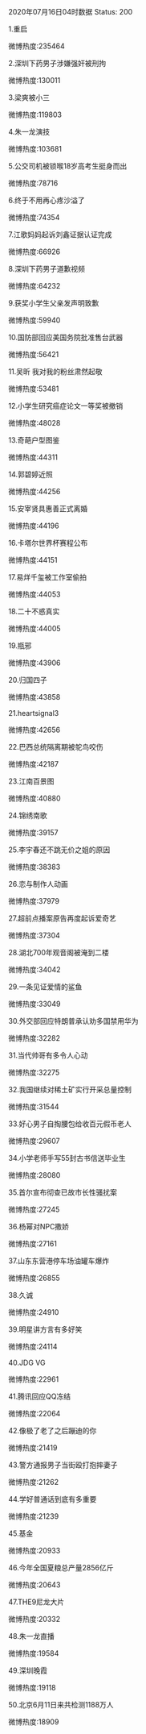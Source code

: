 2020年07月16日04时数据
Status: 200

1.重启

微博热度:235464

2.深圳下药男子涉嫌强奸被刑拘

微博热度:130011

3.梁爽被小三

微博热度:119803

4.朱一龙演技

微博热度:103681

5.公交司机被锁喉18岁高考生挺身而出

微博热度:78716

6.终于不用再心疼沙溢了

微博热度:74354

7.江歌妈妈起诉刘鑫证据认证完成

微博热度:66926

8.深圳下药男子道歉视频

微博热度:64232

9.获奖小学生父亲发声明致歉

微博热度:59940

10.国防部回应美国务院批准售台武器

微博热度:56421

11.吴昕 我对我的粉丝肃然起敬

微博热度:53481

12.小学生研究癌症论文一等奖被撤销

微博热度:48028

13.奇葩户型图鉴

微博热度:44311

14.郭碧婷近照

微博热度:44256

15.安宰贤具惠善正式离婚

微博热度:44196

16.卡塔尔世界杯赛程公布

微博热度:44151

17.易烊千玺被工作室偷拍

微博热度:44053

18.二十不惑真实

微博热度:44005

19.瓶邪

微博热度:43906

20.归国四子

微博热度:43858

21.heartsignal3

微博热度:42656

22.巴西总统隔离期被鸵鸟咬伤

微博热度:42187

23.江南百景图

微博热度:40880

24.锦绣南歌

微博热度:39157

25.李宇春还不跳无价之姐的原因

微博热度:38383

26.恋与制作人动画

微博热度:37979

27.超前点播案原告再度起诉爱奇艺

微博热度:37304

28.湖北700年观音阁被淹到二楼

微博热度:34042

29.一条见证爱情的鲨鱼

微博热度:33049

30.外交部回应特朗普承认劝多国禁用华为

微博热度:32282

31.当代帅哥有多令人心动

微博热度:32275

32.我国继续对稀土矿实行开采总量控制

微博热度:31544

33.好心男子自掏腰包给收百元假币老人

微博热度:29607

34.小学老师手写55封古书信送毕业生

微博热度:28080

35.首尔宣布彻查已故市长性骚扰案

微博热度:27245

36.杨幂对NPC撒娇

微博热度:27161

37.山东东营港停车场油罐车爆炸

微博热度:26855

38.久诚

微博热度:24910

39.明星讲方言有多好笑

微博热度:24114

40.JDG VG

微博热度:22961

41.腾讯回应QQ冻结

微博热度:22064

42.像极了老了之后蹦迪的你

微博热度:21419

43.警方通报男子当街殴打抱摔妻子

微博热度:21262

44.学好普通话到底有多重要

微博热度:21239

45.基金

微博热度:20933

46.今年全国夏粮总产量2856亿斤

微博热度:20643

47.THE9尼龙大片

微博热度:20332

48.朱一龙直播

微博热度:19584

49.深圳晚霞

微博热度:19118

50.北京6月11日来共检测1188万人

微博热度:18909

